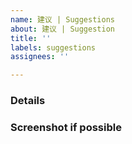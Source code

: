 ```yaml
---
name: 建议 | Suggestions
about: 建议 | Suggestion
title: ''
labels: suggestions
assignees: ''

---
```


### Details

### Screenshot if possible
